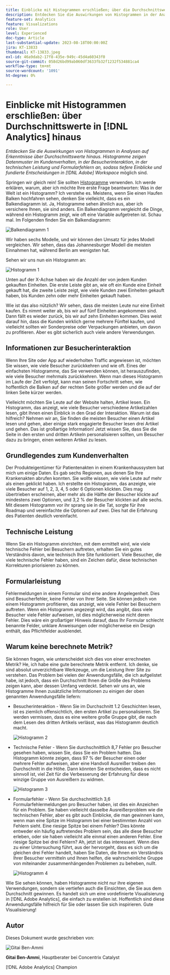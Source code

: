 ```yaml
---
title: Einblicke mit Histogrammen erschließen; über die Durchschnittswerte in [!DNL Analytics] hinaus
description: Entdecken Sie die Auswirkungen von Histogrammen in der Analyse auf Einblicke über Durchschnittswerte hinaus.
feature-set: Analytics
feature: Visualizations
role: User
level: Experienced
doc-type: Article
last-substantial-update: 2023-08-18T00:00:00Z
jira: KT-13833
thumbnail: KT-13833.jpeg
exl-id: 46a9dab2-17f8-435e-949c-45d4a60343f0
source-git-commit: 058d26bd99ab060df3633fb32f1232f534881ca4
workflow-type: tm+mt
source-wordcount: '1091'
ht-degree: 0%

---
```


# Einblicke mit Histogrammen erschließen: über Durchschnittswerte in [!DNL Analytics] hinaus

_Entdecken Sie die Auswirkungen von Histogrammen in Analysen auf Erkenntnisse über Durchschnittswerte hinaus. Histogramme zeigen Datenmuster im Kundenverhalten, in der Besucherinteraktion, in der technischen Leistung und Formularfehlern an, sodass tiefere Einblicke und fundierte Entscheidungen in [!DNL Adobe] Workspace_ möglich sind.

Springen wir gleich rein! Sie sollten [Histogramme](https://experienceleague.adobe.com/docs/analytics/analyze/analysis-workspace/visualizations/histogram.html) verwenden. Ich werde erklären, warum, aber ich möchte Ihre erste Frage beantworten: Was in der Welt ist ein Histogramm? Ich verstehe es. Meistens, wenn Sie einen Haufen Balken hochfahren sehen, denken Sie vielleicht, dass es ein Balkendiagramm ist. Ja, Histogramme sehen ähnlich aus, aber ich versichere Ihnen, sie sind anders. Ein Balkendiagramm vergleicht die Dinge, während ein Histogramm zeigt, wie oft eine Variable aufgetreten ist. Schau mal. Im Folgenden finden Sie ein Balkendiagramm:

![Balkendiagramm 1](assets/bar-chart-1.png)

Wir haben sechs Modelle, und wir können den Umsatz für jedes Modell vergleichen. Wir sehen, dass das Johannesburger Modell die meisten Einnahmen hat, während Berlin am wenigsten hat.

Sehen wir uns nun ein Histogramm an:

![Histogramm 1](assets/histogram-1.png)

Unten auf der X-Achse haben wir die Anzahl der von jedem Kunden gekauften Einheiten. Die erste Leiste gibt an, wie oft ein Kunde eine Einheit gekauft hat, die zweite Leiste zeigt, wie viele Kunden zwei Einheiten gekauft haben, bis Kunden zehn oder mehr Einheiten gekauft haben.

Wie ist das also nützlich? Wir sehen, dass die meisten Leute nur eine Einheit kaufen. Es nimmt weiter ab, bis wir auf fünf Einheiten angekommen sind. Dann fällt es wieder zurück, bis wir auf zehn Einheiten kommen. Dies weist darauf hin, dass die Kunden wirklich gerne mehrere Fünftel kaufen, und vielleicht sollten wir Sonderpreise oder Verpackungen anbieten, um davon zu profitieren. Aber es gibt sicherlich auch viele andere Verwendungen.

## Informationen zur Besucherinteraktion

Wenn Ihre Site oder App auf wiederholten Traffic angewiesen ist, möchten Sie wissen, wie viele Besucher zurückkehren und wie oft. Eines der einfachsten Histogramme, das Sie verwenden können, ist herauszufinden, wie viele Besucher mehrmals zurückkehren. Wenn man dieses Histogramm im Laufe der Zeit verfolgt, kann man seinen Fortschritt sehen, wie hoffentlich die Balken auf der rechten Seite größer werden und die auf der linken Seite kürzer werden.

Vielleicht möchten Sie Leute auf der Website halten, Artikel lesen. Ein Histogramm, das anzeigt, wie viele Besucher verschiedene Artikelzahlen lesen, gibt Ihnen einen Einblick in den Grad der Interaktion. Warum ist das hilfreich? Nehmen wir an, Sie finden die meisten Besucher einen Artikel lesen und gehen, aber einige stark engagierte Besucher lesen drei Artikel und gehen. Das ist großartige Information! Jetzt wissen Sie, dass Sie die Seite in den ersten und dritten Artikeln personalisieren sollten, um Besucher dazu zu bringen, einen weiteren Artikel zu lesen.

## Grundlegendes zum Kundenverhalten

Der Produkteigentümer für Patientenakten in einem Krankenhaussystem bat mich um einige Daten. Es gab sechs Regionen, aus denen Sie Ihre Krankenakten abrufen konnten. Sie wollte wissen, wie viele Leute auf mehr als einen geklickt haben. Ich erstellte ein Histogramm, das anzeigte, wie viele Besucher auf 1, 2, 3, 4, 5 oder 6 Optionen klickten. Dies mag übertrieben erscheinen, aber mehr als die Hälfte der Besucher klickte auf mindestens zwei Optionen, und 3,2 % der Besucher klickten auf alle sechs. Mit diesem Histogramm vor ihr sprang sie in die Tat, sorgte für ihre Roadmap und vereinfachte die Optionen auf zwei. Dies hat die Erfahrung des Patienten deutlich vereinfacht.

## Technische Leistung

Wenn Sie ein Histogramm einrichten, mit dem ermittelt wird, wie viele technische Fehler bei Besuchern auftreten, erhalten Sie ein gutes Verständnis davon, wie technisch Ihre Site funktioniert. Viele Besucher, die viele technische Fehler haben, sind ein Zeichen dafür, diese technischen Korrekturen priorisieren zu können.

## Formularleistung

Fehlermeldungen in einem Formular sind eine andere Angelegenheit. Dies sind Besucherfehler, keine Fehler von Ihrer Seite. Sie können jedoch von einem Histogramm profitieren, das anzeigt, wie viele Fehler bei Besuchern auftreten. Wenn ein Histogramm angezeigt wird, das angibt, dass viele Besucher viele Fehler aufweisen, ist dies möglicherweise nicht deren Fehler. Dies wäre ein großartiger Hinweis darauf, dass Ihr Formular schlecht benannte Felder, unklare Anweisungen oder möglicherweise ein Design enthält, das Pflichtfelder ausblendet.

## Warum keine berechnete Metrik?

Sie können fragen, wie unterscheidet sich dies von einer errechneten Metrik? He, ich habe eine gute berechnete Metrik entfernt. Ich denke, sie sind absolut unverzichtbare Werkzeuge, um die Leistung Ihrer Site zu verstehen. Das Problem bei vielen der Anwendungsfälle, die ich aufgelistet habe, ist jedoch, dass ein Durchschnitt Ihnen die Größe des Problems zeigen kann, aber dessen Umfang verdeckt. Sehen wir uns an, wie Histogramme Ihnen zusätzliche Informationen zu einigen der oben genannten Anwendungsfälle liefern:

- Besucherinteraktion - Wenn Sie im Durchschnitt 1.2 Geschichten lesen, ist es ziemlich offensichtlich, den ersten Artikel zu personalisieren. Sie werden vermissen, dass es eine weitere große Gruppe gibt, die nach dem Lesen des dritten Artikels verlässt, was das Histogramm deutlich macht.

  ![Histogramm 2](assets/histogram-2.png)

- Technische Fehler - Wenn Sie durchschnittlich 8,7 Fehler pro Besucher gesehen haben, wissen Sie, dass Sie ein Problem hatten. Das Histogramm könnte zeigen, dass 97 % der Besucher einen oder mehrere Fehler aufweisen, aber eine Handvoll Ausreißer treiben den Durchschnitt in die Höhe. Dann könnten Sie entscheiden, dass es nicht sinnvoll ist, viel Zeit für die Verbesserung der Erfahrung für diese winzige Gruppe von Ausreißern zu widmen.

  ![Histogramm 3](assets/histogram-3.png)

- Formularfehler - Wenn Sie durchschnittlich 3,6 Formularfehlermeldungen pro Besucher haben, ist dies ein Anzeichen für ein Problem. Sie haben vielleicht dasselbe Ausreißerproblem wie die technischen Fehler, aber es gibt auch Einblicke, die man gewinnen kann, wenn man eine Spitze im Histogramm bei einer bestimmten Anzahl von Fehlern sieht. Eine riesige Spitze bei einem Fehler? Dies könnte entweder ein häufig auftretendes Problem sein, das alle diese Besucher erleben, oder sie haben vielleicht alle einmal einen anderen Fehler. Eine riesige Spitze bei drei Fehlern? Ah, jetzt ist das interessant. Wenn dies zu einer Untersuchung führt, aus der hervorgeht, dass es sich um die gleichen drei Fehler handelt, haben Sie Daten, die Ihnen ein Verständnis Ihrer Besucher vermitteln und Ihnen helfen, die wahrscheinliche Gruppe von miteinander zusammenhängenden Problemen zu beheben, nullt.

  ![Histogramm 4](assets/histogram-4.png)

Wie Sie sehen können, haben Histogramme nicht nur ihre eigenen Verwendungen, sondern sie vertiefen auch die Einsichten, die Sie aus dem Durchschnitt gewinnen. Es handelt sich um eine vordefinierte Visualisierung in [!DNL Adobe Analytics], die einfach zu erstellen ist. Hoffentlich sind diese Anwendungsfälle hilfreich für Sie oder lassen Sie sich inspirieren. Gute Visualisierung!

## Autor

Dieses Dokument wurde geschrieben von:

![Gitai Ben-Ammi](assets/gitai-headshot.png)

**Gitai Ben-Ammi**, Hauptberater bei Concentrix Catalyst

[!DNL Adobe Analytics] Champion
